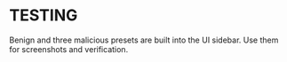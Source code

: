 # TESTING

Benign and three malicious presets are built into the UI sidebar. Use them for screenshots and verification.
